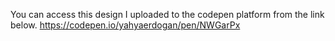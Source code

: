 You can access this design I uploaded to the codepen platform from the link below.
https://codepen.io/yahyaerdogan/pen/NWGarPx
